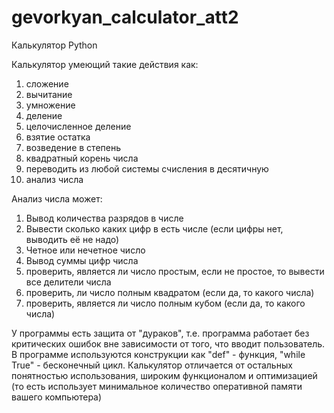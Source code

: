# gevorkyan_calculator_att2
Калькулятор Python

Калькулятор умеющий такие действия как:
1. сложение
2. вычитание
3. умножение
4. деление
5. целочисленное деление
6. взятие остатка
7. возведение в степень
8. квадратный корень числа
9. переводить из любой системы счисления в десятичную
10. анализ числа

Анализ числа может:
1) Вывод количества разрядов в числе
2) Вывести сколько каких цифр в есть числе (если цифры нет, выводить её не надо)
3) Четное или нечетное число
4) Вывод суммы цифр числа
5) проверить, является ли число простым, если не простое, то вывести все делители числа
6) проверить, ли число полным квадратом (если да, то какого числа)
7) проверить, является ли число полным кубом (если да, то какого числа)

У программы есть защита от "дураков", т.е. программа работает без критических ошибок вне зависимости от того, что вводит пользователь.
В программе используются конструкции как "def" - функция, "while True" - бесконечный цикл.
Калькулятор отличается от остальных понятностью использования, широким функционалом и оптимизацией (то есть использует минимальное количество оперативной памяти вашего компьютера)
